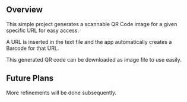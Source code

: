## Overview

This simple project generates a scannable QR Code image for a given specific URL for easy access.

A URL is inserted in the text file and the app automatically creates a Barcode for that URL.

This generated QR code can be downloaded as image file to use easily.


## Future Plans

More refinements will be done subsequently.
